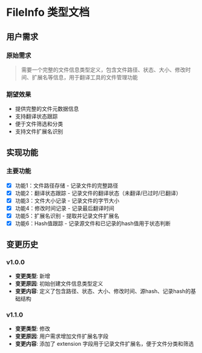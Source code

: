 # FileInfo 类型文档

## 用户需求
### 原始需求
> 需要一个完整的文件信息类型定义，包含文件路径、状态、大小、修改时间、扩展名等信息，用于翻译工具的文件管理功能

### 期望效果
- 提供完整的文件元数据信息
- 支持翻译状态跟踪
- 便于文件筛选和分类
- 支持文件扩展名识别

## 实现功能
### 主要功能
- [x] 功能1：文件路径存储 - 记录文件的完整路径
- [x] 功能2：翻译状态跟踪 - 记录文件的翻译状态（未翻译/已过时/已翻译）
- [x] 功能3：文件大小记录 - 记录文件的字节大小
- [x] 功能4：修改时间记录 - 记录最后翻译时间
- [x] 功能5：扩展名识别 - 提取并记录文件扩展名
- [x] 功能6：Hash值跟踪 - 记录源文件和已记录的hash值用于状态判断

## 变更历史
### v1.0.0
- **变更类型**: 新增
- **变更原因**: 初始创建文件信息类型定义
- **变更内容**: 定义了包含路径、状态、大小、修改时间、源hash、记录hash的基础结构

### v1.1.0
- **变更类型**: 修改
- **变更原因**: 用户需求增加文件扩展名字段
- **变更内容**: 添加了 extension 字段用于记录文件扩展名，便于文件分类和筛选 